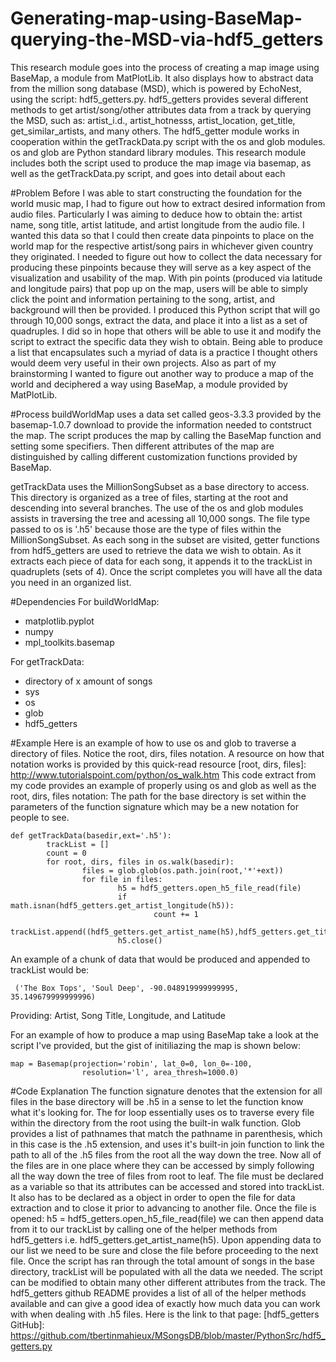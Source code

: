 # Generating-map-using-BaseMap-querying-the-MSD-via-hdf5_getters
This research module goes into the process of creating a map image using BaseMap, a module from MatPlotLib. It also displays how to abstract data from the million song database (MSD), which is powered by EchoNest, using the script: hdf5_getters.py. hdf5_getters provides several different methods to get artist/song/other attributes data from a track by querying the MSD, such as: artist_i.d., artist_hotnesss, artist_location, get_title, get_similar_artists, and many others. The hdf5_getter module works in cooperation within the getTrackData.py script with the os and glob modules. os and glob are Python standard library modules. This research module includes both the script used to produce the map image via basemap, as well as the getTrackData.py script, and goes into detail about each

#Problem 
Before I was able to start constructing the foundation for the world music map, I had to figure out how to extract desired information from audio files. Particularly I was aiming to deduce how to obtain the: artist name, song title, artist latitude, and artist longitude from the audio file. I wanted this data so that I could then create data pinpoints to place on the world map for the respective artist/song pairs in whichever given country they originated. I needed to figure out how to collect the data necessary for producing these pinpoints because they will serve as a key aspect of the visualization and usability of the map. With pin points (produced via latitude and longitude pairs) that pop up on the map, users will be able to simply click the point and information pertaining to the song, artist, and background will then be provided. I produced this Python script that will go through 10,000 songs, extract the data, and place it into a list as a set of quadruples. I did so in hope that others will be able to use it and modify the script to extract the specific data they wish to obtain. Being able to produce a list that encapsulates such a myriad of data is a practice I thought others would deem very useful in their own projects. Also as part of my brainstorming I wanted to figure out another way to produce a map of the world and deciphered a way using BaseMap, a module provided by MatPlotLib.

#Process
buildWorldMap uses a data set called geos-3.3.3 provided by the basemap-1.0.7 download to provide the information needed to contstruct the map. The script produces the map by calling the BaseMap function and setting some specifiers. Then different attributes of the map are distinguished by calling different customization functions provided by BaseMap.

getTrackData uses the MillionSongSubset as a base directory to access. This directory is organized as a tree of files, starting at the root and descending into several branches. The use of the os and glob modules assists in traversing the tree and acessing all 10,000 songs. The file type passed to os is '.h5' because those are the type of files within the MillionSongSubset. As each song in the subset are visited, getter functions from hdf5_getters are used to retrieve the data we wish to obtain. As it extracts each piece of data for each song, it appends it to the trackList in quadruplets (sets of 4). Once the script completes you will have all the data you need in an organized list.

#Dependencies
For buildWorldMap:
- matplotlib.pyplot
- numpy
- mpl_toolkits.basemap

For getTrackData:
- directory of x amount of songs
- sys
- os
- glob
- hdf5_getters

#Example
Here is an example of how to use os and glob to traverse a directory of files. Notice the root, dirs, files notation. A resource on how that notation works is provided by this quick-read resource
[root, dirs, files]: http://www.tutorialspoint.com/python/os_walk.htm
This code extract from my code provides an example of properly using os and glob as well as the root, dirs, files notation:
The path for the base directory is set within the parameters of the function signature which may be a new notation for people to see.
```
def getTrackData(basedir,ext='.h5'):
        trackList = []
        count = 0
        for root, dirs, files in os.walk(basedir):
                files = glob.glob(os.path.join(root,'*'+ext))
                for file in files:
                        h5 = hdf5_getters.open_h5_file_read(file)
                        if math.isnan(hdf5_getters.get_artist_longitude(h5)):
                                count += 1
                        trackList.append((hdf5_getters.get_artist_name(h5),hdf5_getters.get_title(h5),hdf5_getters.get_artist_longitude(h5),hdf5_getters.get_artist_latitude(h5)))
                        h5.close()
```
An example of a chunk of data that would be produced and appended to trackList would be:
```
 ('The Box Tops', 'Soul Deep', -90.048919999999995, 35.149679999999996)
 ```
 Providing: Artist, Song Title, Longitude, and Latitude
 
For an example of how to produce a map using BaseMap take a look at the script I've provided, but the gist of initiliazing the map is shown below:
```
map = Basemap(projection='robin', lat_0=0, lon_0=-100,
                resolution='l', area_thresh=1000.0)
```

#Code Explanation 
The function signature denotes that the extension for all files in the base directory will be .h5 in a sense to let the function know what it's looking for. The for loop essentially uses os to traverse every file within the directory from the root using the built-in walk function. Glob provides a list of pathnames that match the pathname in parenthesis, which in this case is the .h5 extension, and uses it's built-in join function to link the path to all of the .h5 files from the root all the way down the tree. Now all of the files are in one place where they can be accessed by simply following all the way down the tree of files from root to leaf. The file must be declared as a variable so that its attributes can be accessed and stored into trackList. It also has to be declared as a object in order to open the file for data extraction and to close it prior to advancing to another file. Once the file is opened:
h5 = hdf5_getters.open_h5_file_read(file) we can then append data from it to our trackList by calling one of the helper methods from hdf5_getters i.e. hdf5_getters.get_artist_name(h5). Upon appending data to our list we need to be sure and close the file before proceeding to the next file. Once the script has ran through the total amount of songs in the base directory, trackList will be populated with all the data we needed. The script can be modified to obtain many other different attributes from the track. The hdf5_getters github README provides a list of all of the helper methods available and can give a good idea of exactly how much data you can work with when dealing with .h5 files. Here is the link to that page:
[hdf5_getters GitHub]: https://github.com/tbertinmahieux/MSongsDB/blob/master/PythonSrc/hdf5_getters.py

